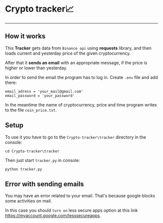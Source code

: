# Crypto tracker📈
----------------
## How it works
This **Tracker** gets data from ``Binance api`` using **requests** library, and then loads current and yesterday price of the given cryptocurrency.

After that it **sends an email** with an appropriate message, if the price is higher or lower than yesterday.

In order to send the email the program has to log in. Create ``.env`` file and add there:
```
email_adress = 'your_mail@gmail.com'
email_password = 'your_password'
```
In the meantime the name of cryptocurrency, price and time program writes to the file ``coin_price.txt``.

## Setup 
To use it you have to go to the `Crypto-tracker\tracker` directory in the console:
```
cd Crypto-tracker\tracker
```
Then just start `tracker.py` in console:
```
python tracker.py
```
## Error with sending emails
You may have an error related to your email. That's because google blocks some activities on mail.

In this case you should `turn on` less secure apps option at this link https://myaccount.google.com/lesssecureapps.

